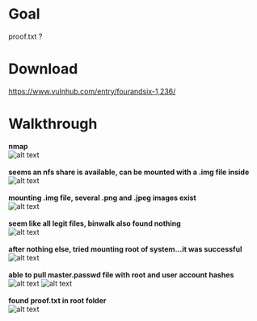 # Goal #
proof.txt ?

# Download #
https://www.vulnhub.com/entry/fourandsix-1,236/

# Walkthrough #
**nmap**
<br>![alt text](https://github.com/bzyo/vulnhub/blob/master/2018/FourAndSix_1/imgs/nmap.png)
<br><br>**seems an nfs share is available, can be mounted with a .img file inside**
<br>![alt text](https://github.com/bzyo/vulnhub/blob/master/2018/FourAndSix_1/imgs/rpc_nfs.png)
<br><br>**mounting .img file, several .png and .jpeg images exist**
<br>![alt text](https://github.com/bzyo/vulnhub/blob/master/2018/FourAndSix_1/imgs/usb_stick.png)
<br><br>**seem like all legit files, binwalk also found nothing**
<br>![alt text](https://github.com/bzyo/vulnhub/blob/master/2018/FourAndSix_1/imgs/hello.png)
<br><br>**after nothing else, tried mounting root of system...it was successful**
<br>![alt text](https://github.com/bzyo/vulnhub/blob/master/2018/FourAndSix_1/imgs/mount_root.png)
<br><br>**able to pull master.passwd file with root and user account hashes**
<br>![alt text](https://github.com/bzyo/vulnhub/blob/master/2018/FourAndSix_1/imgs/master_passwd_1.png)
![alt text](https://github.com/bzyo/vulnhub/blob/master/2018/FourAndSix_1/imgs/master_passwd_2.png)
<br><br>**found proof.txt in root folder**
<br>![alt text](https://github.com/bzyo/vulnhub/blob/master/2018/FourAndSix_1/imgs/root_proof.png)
<br><br>
